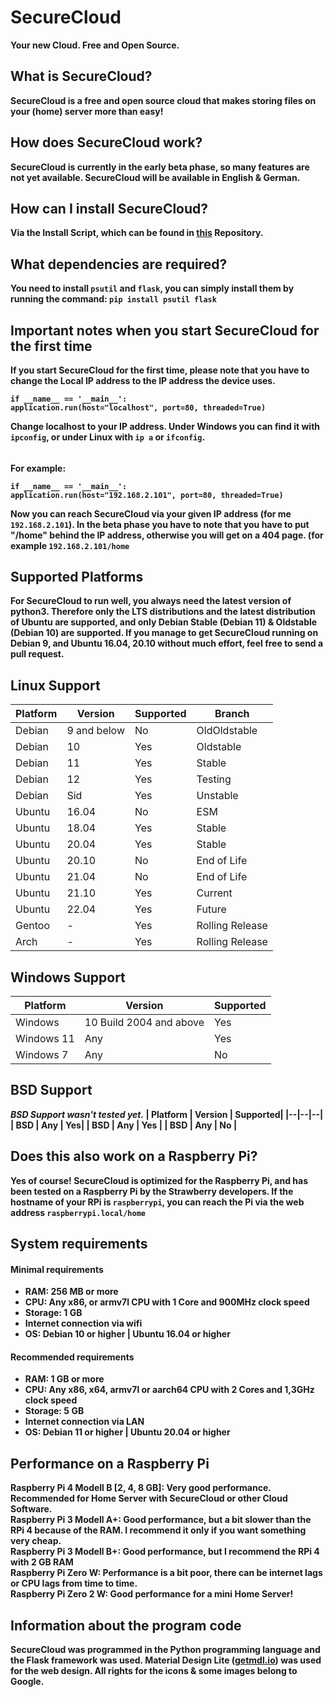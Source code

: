 
# SecureCloud
<b> Your new Cloud. Free and Open Source.

## What is SecureCloud?
SecureCloud is a free and open source cloud that makes storing files on your (home) server more than easy!

## How does SecureCloud work? 
SecureCloud is currently in the early beta phase, so many features are not yet available. 
SecureCloud will be available in English & German.

## How can I install SecureCloud?
Via the Install Script, which can be found in [this](https://github.com/Strawberry-Software-Industries/Install-SecureCloud) Repository. 

## What dependencies are required?
You need to install `psutil` and `flask`, you can simply install them by running the command: `pip install psutil flask`

## Important notes when you start SecureCloud for the first time
If you start SecureCloud for the first time, please note that you have to change the Local IP address to the IP address the device uses. 

    if __name__ == '__main__':
    application.run(host="localhost", port=80, threaded=True)    

<b>Change localhost to your IP address.
Under Windows you can find it with `ipconfig`, or under Linux with `ip a` or `ifconfig`. </b>
######
For example:

    if __name__ == '__main__':
    application.run(host="192.168.2.101", port=80, threaded=True)    

Now you can reach SecureCloud via your given IP address (for me `192.168.2.101`). In the beta phase you have to note that you have to put "/home" behind the IP address, otherwise you will get on a 404 page. (for example `192.168.2.101/home`

## Supported Platforms
For SecureCloud to run well, you always need the latest version of python3.
Therefore only the LTS distributions and the latest distribution of Ubuntu are supported, and only Debian Stable (Debian 11) & Oldstable (Debian 10) are supported. 
If you manage to get SecureCloud running on Debian 9, and Ubuntu 16.04, 20.10 without much effort, feel free to send a pull request. 

## Linux Support
| Platform | Version  |  Supported|  Branch |
|--|--|--| -- |
| Debian | 9 and below | No | OldOldstable |
| Debian | 10 | Yes | Oldstable | 
| Debian | 11 | Yes | Stable | 
| Debian | 12 | Yes | Testing | 
| Debian | Sid | Yes | Unstable | 
| Ubuntu | 16.04 | No | ESM | 
| Ubuntu | 18.04 | Yes | Stable | 
| Ubuntu | 20.04 | Yes | Stable | 
| Ubuntu | 20.10 | No | End of Life | 
| Ubuntu | 21.04 | No | End of Life | 
| Ubuntu | 21.10 | Yes | Current | 
| Ubuntu | 22.04 | Yes | Future |  
| Gentoo | - | Yes | Rolling Release|  
| Arch | - | Yes | Rolling Release |  

## Windows Support
| Platform | Version  |  Supported| 
|--|--|--| 
| Windows | 10 Build 2004 and above | Yes| 
| Windows 11| Any | Yes | 
| Windows 7 | Any | No |

## BSD Support
***BSD Support wasn't tested yet.***
| Platform | Version  |  Supported| 
|--|--|--|
| BSD | Any | Yes| 
| BSD | Any | Yes | 
| BSD | Any | No |




## Does this also work on a Raspberry Pi?
Yes of course! SecureCloud is optimized for the Raspberry Pi, and has been tested on a Raspberry Pi by the Strawberry developers. 
<b>If the hostname of your RPi is `raspberrypi`, you can reach the Pi via the web address `raspberrypi.local/home` </b>

## System requirements

#### **Minimal requirements**
 - **RAM:** 256 MB or more
 - **CPU:** Any x86, or armv7l CPU with 1 Core and 900MHz clock speed
 - **Storage:** 1 GB
 - **Internet connection via wifi** 
 - **OS:** Debian 10 or higher | Ubuntu 16.04 or higher 
 
#### **Recommended requirements**
- **RAM:** 1 GB or more
- **CPU:** Any x86, x64, armv7l or aarch64 CPU with 2 Cores and 1,3GHz clock speed
- **Storage:** 5 GB
- **Internet connection via LAN** 
- **OS:** Debian 11 or higher | Ubuntu 20.04 or higher 

## Performance on a Raspberry Pi
**Raspberry Pi 4 Modell B [2, 4, 8 GB]:** Very good performance. Recommended for Home Server with SecureCloud or other Cloud Software. <br>
**Raspberry Pi 3 Modell A+:** Good performance, but a bit slower than the RPi 4 because of the RAM. I recommend it only if you want something very cheap. <br>
**Raspberry Pi 3 Modell B+:** Good performance, but I recommend the RPi 4 with 2 GB RAM  <br>
**Raspberry Pi Zero W:** Performance is a bit poor, there can be internet lags or CPU lags from time to time.  <br>
**Raspberry Pi Zero 2 W:** Good performance for a mini Home Server! <br>

## Information about the program code
SecureCloud was programmed in the Python programming language and the Flask framework was used. Material Design Lite ([getmdl.io](https://getmdl.io)) was used for the web design. All rights for the icons & some images belong to Google. 
